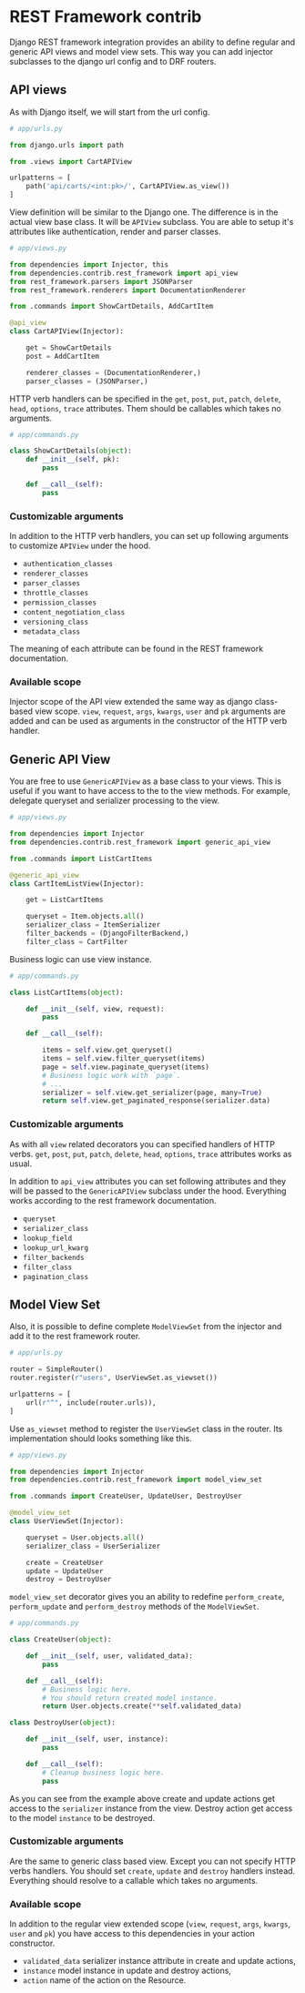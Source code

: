 # REST Framework contrib

Django REST framework integration provides an ability to define regular
and generic API views and model view sets. This way you can add injector
subclasses to the django url config and to DRF routers.

## API views

As with Django itself, we will start from the url config.

```python
# app/urls.py

from django.urls import path

from .views import CartAPIView

urlpatterns = [
    path('api/carts/<int:pk>/', CartAPIView.as_view())
]
```

View definition will be similar to the Django one. The difference is in
the actual view base class. It will be `APIView` subclass. You are able
to setup it's attributes like authentication, render and parser classes.

```python
# app/views.py

from dependencies import Injector, this
from dependencies.contrib.rest_framework import api_view
from rest_framework.parsers import JSONParser
from rest_framework.renderers import DocumentationRenderer

from .commands import ShowCartDetails, AddCartItem

@api_view
class CartAPIView(Injector):

    get = ShowCartDetails
    post = AddCartItem

    renderer_classes = (DocumentationRenderer,)
    parser_classes = (JSONParser,)
```

HTTP verb handlers can be specified in the `get`, `post`, `put`,
`patch`, `delete`, `head`, `options`, `trace` attributes. Them should be
callables which takes no arguments.

```python
# app/commands.py

class ShowCartDetails(object):
    def __init__(self, pk):
        pass

    def __call__(self):
        pass
```

### Customizable arguments

In addition to the HTTP verb handlers, you can set up following
arguments to customize `APIView` under the hood.

  - `authentication_classes`
  - `renderer_classes`
  - `parser_classes`
  - `throttle_classes`
  - `permission_classes`
  - `content_negotiation_class`
  - `versioning_class`
  - `metadata_class`

The meaning of each attribute can be found in the REST framework
documentation.

### Available scope

Injector scope of the API view extended the same way as django
class-based view scope. `view`, `request`, `args`, `kwargs`, `user` and
`pk` arguments are added and can be used as arguments in the constructor
of the HTTP verb handler.

## Generic API View

You are free to use `GenericAPIView` as a base class to your views. This
is useful if you want to have access to the to the view methods. For
example, delegate queryset and serializer processing to the view.

```python
# app/views.py

from dependencies import Injector
from dependencies.contrib.rest_framework import generic_api_view

from .commands import ListCartItems

@generic_api_view
class CartItemListView(Injector):

    get = ListCartItems

    queryset = Item.objects.all()
    serializer_class = ItemSerializer
    filter_backends = (DjangoFilterBackend,)
    filter_class = CartFilter
```

Business logic can use view instance.

```python
# app/commands.py

class ListCartItems(object):

    def __init__(self, view, request):
        pass

    def __call__(self):

        items = self.view.get_queryset()
        items = self.view.filter_queryset(items)
        page = self.view.paginate_queryset(items)
        # Business logic work with `page`.
        # ...
        serializer = self.view.get_serializer(page, many=True)
        return self.view.get_paginated_response(serializer.data)
```

### Customizable arguments

As with all `view` related decorators you can specified handlers of HTTP
verbs. `get`, `post`, `put`, `patch`, `delete`, `head`, `options`,
`trace` attributes works as usual.

In addition to `api_view` attributes you can set following attributes
and they will be passed to the `GenericAPIView` subclass under the hood.
Everything works according to the rest framework documentation.

  - `queryset`
  - `serializer_class`
  - `lookup_field`
  - `lookup_url_kwarg`
  - `filter_backends`
  - `filter_class`
  - `pagination_class`

## Model View Set

Also, it is possible to define complete `ModelViewSet` from the injector
and add it to the rest framework router.

```python
# app/urls.py

router = SimpleRouter()
router.register(r"users", UserViewSet.as_viewset())

urlpatterns = [
    url(r"^", include(router.urls)),
]
```

Use `as_viewset` method to register the `UserViewSet` class in the
router. Its implementation should looks something like this.

```python
# app/views.py

from dependencies import Injector
from dependencies.contrib.rest_framework import model_view_set

from .commands import CreateUser, UpdateUser, DestroyUser

@model_view_set
class UserViewSet(Injector):

    queryset = User.objects.all()
    serializer_class = UserSerializer

    create = CreateUser
    update = UpdateUser
    destroy = DestroyUser
```

`model_view_set` decorator gives you an ability to redefine
`perform_create`, `perform_update` and `perform_destroy` methods of the
`ModelViewSet`.

```python
# app/commands.py

class CreateUser(object):

    def __init__(self, user, validated_data):
        pass

    def __call__(self):
        # Business logic here.
        # You should return created model instance.
        return User.objects.create(**self.validated_data)

class DestroyUser(object):

    def __init__(self, user, instance):
        pass

    def __call__(self):
        # Cleanup business logic here.
        pass
```

As you can see from the example above create and update actions get
access to the `serializer` instance from the view. Destroy action get
access to the model `instance` to be destroyed.

### Customizable arguments

Are the same to generic class based view. Except you can not specify
HTTP verbs handlers. You should set `create`, `update` and `destroy`
handlers instead. Everything should resolve to a callable which takes no
arguments.

### Available scope

In addition to the regular view extended scope (`view`, `request`,
`args`, `kwargs`, `user` and `pk`) you have access to this dependencies
in your action constructor.

  - `validated_data` serializer instance attribute in create and update
    actions,
  - `instance` model instance in update and destroy actions,
  - `action` name of the action on the Resource.
